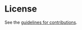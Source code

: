 # License

See the
[guidelines for contributions](https://github.com/grittygrease/draft-sullivan-httpbis-compression-security-considerations/blob/master/CONTRIBUTING.md).
